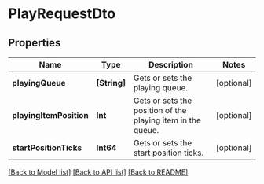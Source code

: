 # PlayRequestDto

## Properties
Name | Type | Description | Notes
------------ | ------------- | ------------- | -------------
**playingQueue** | **[String]** | Gets or sets the playing queue. | [optional] 
**playingItemPosition** | **Int** | Gets or sets the position of the playing item in the queue. | [optional] 
**startPositionTicks** | **Int64** | Gets or sets the start position ticks. | [optional] 

[[Back to Model list]](../README.md#documentation-for-models) [[Back to API list]](../README.md#documentation-for-api-endpoints) [[Back to README]](../README.md)


